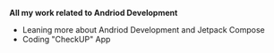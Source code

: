 **All my work related to Andriod Development**
- Leaning more about Andriod Development and Jetpack Compose
- Coding "CheckUP" App
